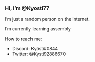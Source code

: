 ### Hi, I’m @Kyosti77
 
 I’m just a random person on the internet.
 
 I’m currently learning assembly
 
 How to reach me:
- Discord: Kyösti#0844
- Twitter: @Kysti92886670

